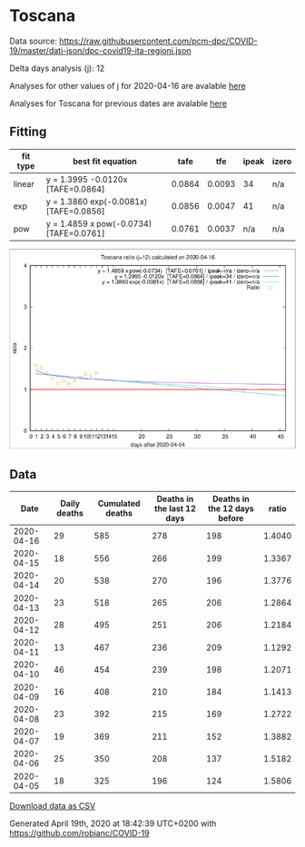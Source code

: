 # Toscana

Data source: https://raw.githubusercontent.com/pcm-dpc/COVID-19/master/dati-json/dpc-covid19-ita-regioni.json

Delta days analysis (j): 12

Analyses for other values of j for 2020-04-16 are avalable [here](../2020-04-16/README.md)

Analyses for Toscana for previous dates are avalable [here](../README.md)

## Fitting 
|fit type|best fit equation|tafe|tfe|ipeak|izero|
|-------|-----|--------|------|---|---|
|linear|y = 1.3995 -0.0120x  [TAFE=0.0864]|0.0864|0.0093|34|n/a|
|exp|y = 1.3860 exp(-0.0081x)  [TAFE=0.0856]|0.0856|0.0047|41|n/a|
|pow|y = 1.4859 x pow(-0.0734)  [TAFE=0.0761]|0.0761|0.0037|n/a|n/a|

![Plot](COVID-19_toscana_j12_2020-04-16.png)

## Data
|Date|Daily deaths|Cumulated deaths|Deaths in the last 12 days|Deaths in the 12 days before|ratio|
|----|----------|-----------|-------|--------------------|-----|
|2020-04-16|29|585|278|198|1.4040|
|2020-04-15|18|556|266|199|1.3367|
|2020-04-14|20|538|270|196|1.3776|
|2020-04-13|23|518|265|206|1.2864|
|2020-04-12|28|495|251|206|1.2184|
|2020-04-11|13|467|236|209|1.1292|
|2020-04-10|46|454|239|198|1.2071|
|2020-04-09|16|408|210|184|1.1413|
|2020-04-08|23|392|215|169|1.2722|
|2020-04-07|19|369|211|152|1.3882|
|2020-04-06|25|350|208|137|1.5182|
|2020-04-05|18|325|196|124|1.5806|

[Download data as CSV](COVID-19_toscana_j12_2020-04-16.csv)

Generated April 19th, 2020 at 18:42:39 UTC+0200 with https://github.com/robianc/COVID-19
